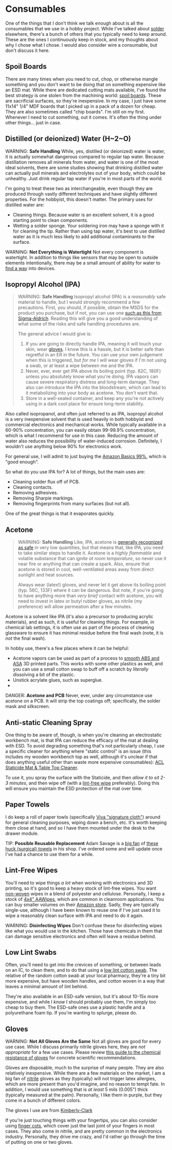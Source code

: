 # Consumables

One of the things that I don't think we talk enough about is all the
consumables that we use in a hobby project. While I've talked about
[solder](../electronics/soldering.md) elsewhere, there's a bunch of
others that you typically need to keep around. These are the ones I
continuously keep in stock, and my thoughts about why I chose what I
chose. I would also consider wire a consumable, but don't discuss it
here.


## Spoil Boards

There are many times when you need to cut, chop, or otherwise mangle
something and you don't want to be doing that on something expensive
like an ESD mat.  While there are dedicated cutting mats available, I've
found the best strategy is one stolen from the machining world: [spoil
boards](https://www.shopsabre.com/mdf-vs-ldf-which-spoilboard-is-better-for-cnc/).
These are sacrificial surfaces, so they're inexpensive. In my case, I
just have some 11x14" 1/4" MDF boards that I picked up in a pack of a
dozen for cheap. They are also sometimes called "chip boards". I'm still
on my first. Whenever I need to cut something, out it comes. It's often
the thing under other things... just in case.

## Distilled (or deionized) Water (H~2~O)

WARNING: **Safe Handling** While, yes, distilled (or deionized) water is
water, it is actually somewhat dangerous compared to regular tap water.
Because distillation removes all minerals from water, and water is one
of the most ideal solvents, there are some studies showing that drinking
distilled water can actually pull minerals and electrolytes out of your
body, which could be unhealthy. Just drink regular tap water if you're
in most parts of the world.

I'm going to treat these two as interchangeable, even though they are
produced through vastly different techniques and have slightly different
properties. For the hobbyist, this doesn't matter. The primary uses for
distilled water are:

* Cleaning things. Because water is an excellent solvent, it is a good
  starting point to clean components. 
* Wetting a solder sponge. Your soldering iron may have a sponge with it
  for cleaning the tip. Rather than using tap water, it's best to use
  distilled water as it is much less likely to add additional
  contaminants to the surface.

WARNING: **Not Everything is Watertight** Not every component is
watertight. In addition to things like sensors that may be open to
outside elements intentionally, there may be a small amount of ability
for water to [find a way](https://www.youtube.com/watch?v=ZScGEeNPTsQ)
into devices. 

## Isopropyl Alcohol (IPA)

> WARNING: **Safe Handling** Isopropyl alcohol (IPA) is a _reasonably_
> safe material to handle, but I would strongly recommend a few
> precautions. First, you should, if possible, obtain the MSDS for the
> product you purchase, but if not, you can use one [such as this from
> Sigma-Aldrich](https://www.sigmaaldrich.com/US/en/sds/ALDRICH/W292907).
> Reading this will give you a good understanding of what some of the
> risks and safe handling procedures are. 
>
> The general advice I would give is:
>
> 1. If you are going to directly handle IPA, meaning it will touch your
>    skin, wear [gloves](#gloves). I know this is a hassle, but it is
>    better safe than regretful in an ER in the future. You can use your
>    own judgement when this is triggered, but _for me_ I will wear
>    gloves if I'm not using a swab, or at least a wipe between me and
>    the IPA.
> 2. Never, ever, ever get IPA above its boiling point (typ. 82C, 180F)
>    unless you absolutely know what you're doing. IPA vapors can cause
>    severe respiratory distress and long-term damage. They also can
>    introduce the IPA into the bloodstream, which can lead to it
>    metabolizing into your body as acetone. You don't want that.
> 3. Store in a well-sealed container, and keep any you're not actively
>    using in a dark cool place for ensure long-term stability.

Also called isopropanol, and often just referred to as IPA, isopropyl
alcohol is a very inexpensive solvent that is used heavily in both
hobbyist and commercial electronics and mechanical works. While
typically available in a 60-90% concentration, you can easily obtain
99-99.9% concentration, which is what I recommend for use in this case.
Reducing the amount of water also reduces the possibility of
water-induced corrosion. Definitely, I wouldn't use anything below 90%
for electronics work.

For general use, I will admit to just buying the [Amazon Basics
99%](https://www.amazon.com/dp/B07NFSFBXQ/), which is "good enough".

So what do you use IPA for? A lot of things, but the main uses are:

* Cleaning solder flux off of PCB.
* Cleaning contacts.
* Removing adhesives.
* Removing Sharpie markings.
* Removing fingerprints from many surfaces (but not all).

One of the great things is that it evaporates quickly.

## Acetone

> WARNING: **Safe Handling** Like, IPA, acetone is [generally recognized
> as safe](https://en.wikipedia.org/wiki/Generally_recognized_as_safe)
> in very low quantities, but that means that, like IPA, you need to
> take similar steps to handle it. Acetone is a _highly flammable_ and
> volatile substance that can _ignite at room temperature_, so never use
> it near fire or anything that can create a spark. Also, ensure that
> acetone is stored in cool, well-ventilated areas away from direct
> sunlight and heat sources.
> 
> Always wear (latex!) gloves, and never let it get above its boiling
> point (typ. 56C, 133F) where it can be dangerous. But note, if you're
> going to have anything more than _very brief_ contact with acetone,
> you will need to invest in latex or butyl rubber gloves, as nitrile
> (my preference) will allow permeation after a few minutes.

Acetone is a solvent like IPA (it's also a precursor to producing
acrylic materials), and as such, it is useful for cleaning things. For
example, in chemical lab settings, it is often use as part of the
process of cleaning glassware to ensure it has minimal residue before
the final wash (note, it is _not_ the final wash).

In hobby use, there's a few places where it can be helpful:

* Acetone vapors can be used as part of a process to [smooth ABS and
  ASA](https://all3dp.com/2/abs-acetone-smoothing-3d-print-vapor-smoothing/)
  3D printed parts. This works with some other plastics as well, and you
  can use a small cotton swap to buff off a scratch by _literally_
  dissolving a bit of the plastic.
* Unstick acrylate glues, such as superglue. 
* 

DANGER: **Acetone and PCB** Never, ever, under any circumstance use
acetone on a PCB. It will strip the top coatings off; specifically, the
solder mask and silkscreen.

## Anti-static Cleaning Spray

One thing to be aware of, though, is when you're cleaning an
electrostatic workbench mat, is that IPA can reduce the efficacy of the
mat at dealing with ESD. To avoid degrading something that's not
particularly cheap, I use a specific cleaner for anything where "static
control" is an issue (this includes my wooden workbench top as well,
although it's unclear if that does anything useful other than waste more
expensive consumables): [ACL Staticide Mat & Table Top
Cleaner](https://www.aclstaticide.com/products/mat-table-top-cleaner). 

To use it, you spray the surface with the Staticide, and then _allow it
to sit 2-3 minutes_, and then wipe off (with a [lint-free
wipe](#lint-free-wipes) preferably). Doing this will ensure you maintain
the ESD protection of the mat over time.

## Paper Towels

I do keep a roll of paper towls (specifically [Viva "signature
cloth"](https://www2.v1.vivatowels.com/en-us/products/viva-signature-cloth-paper-towels))
around for general cleaning purposes, wiping down a bench, etc. It's
worth keeping them close at hand, and so I have them mounted under the
desk to the drawer module.

TIP: **Possible Reusable Replacement** Adam Savage is a [big
fan](https://www.youtube.com/watch?v=roXwRxFTfCI) of [these huck
(surgical)
towels](https://mimaatex.com/collections/huck-towels/products/huck-towels-blue-commercial-50-piece-pack-16x-24-new-100-cotton-super-absorbent-lint-free-free-shipping)
in his shop. I've ordered some and will update once I've had a chance to
use them for a while. 

## Lint-Free Wipes

You'll need to wipe things _a lot_ when working with electronics and 3D
printing, so it's good to keep a heavy stock of lint-free wipes. You
want [non-woven](https://en.wikipedia.org/wiki/Nonwoven_fabric) wipes in
a blend of polyester and cellulose. Personally, I keep a stock of [4x4"
AAWipes](https://www.aawipes.com/products/aawipes-bag-of-600-pcs-4-x-4-cleanroom-wipes-delicate-task-wipers),
which are common in cleanroom applications. You can buy smaller volumes
on their [Amazon store](https://www.amazon.com/gp/product/B07YF88GJH/).
Sadly, they are typically single-use, although I have been known to
reuse one if I've just used it to wipe a reasonably clean surface with
IPA and need to do it again.

WARNING: **Disinfecting Wipes** Don't confuse these for disinfecting
wipes like what you would use in the kitchen.  Those have chemicals in
them that can damage sensitive electronics and often will leave a
residue behind.

## Low Lint Swabs

Often, you'll need to get into the crevices of something, or between
leads on an IC, to clean them, and to do that using a [low lint cotton
swab](https://www.mcmaster.com/products/low-lint-swabs/). The relative
of the random cotton swab at your local pharmacy, they're a tiny bit
more expensive, but have wooden handles, and cotton woven in a way that
leaves a minimal amount of lint behind.

They're also available in an ESD-safe version, but it's about 10-15x
more expensive, and while I _know_ I should probably use them, I'm
simply too cheap to buy them. The ESD-safe ones use a plastic handle and
a polyurethane foam tip. If you're wanting to splurge, please do.

## Gloves

WARNING: **Not All Gloves Are the Same** Not all gloves are good for
every use case. While I discuss primarily nitrile gloves here, they are
_not appropriate_ for a few use cases. Please review [this guide to the
chemical resistance of
gloves](https://amo-csd.lbl.gov/downloads/Chemical%20Resistance%20of%20Gloves.pdf)
for concrete scientific recommendations.

Gloves are disposable, much to the surprise of many people. They are
also relatively inexpensive.  While there are a few materials on the
market, I am a big fan of
[nitrile](https://en.wikipedia.org/wiki/Nitrile) gloves as they
(typically) will not trigger latex allergies, which are more present
than you'd imagine, and no reason to tempt fate. In addition, I would
use something that is _at least_ 5 mils (0.005") thick (typically
measured at the palm). Personally, I like them in purple, but they come
in a bunch of different colors. 

The gloves I use are from
[Kimberly-Clark](https://www.kcprofessional.com/en-us/products/scientific-and-research/lab-environment/hand-protection-and-gloves/kimberly-clark-nitrile-gloves/55090)

If you're just touching things with your fingertips, you can also
consider using [finger cots](https://en.wikipedia.org/wiki/Finger_cot),
which cover just the last joint of your fingers in most cases. They also
come in nitrile, and are pretty common in the electronics industry.
Personally, they drive me crazy, and I'd rather go through the time of
putting on one or two gloves.